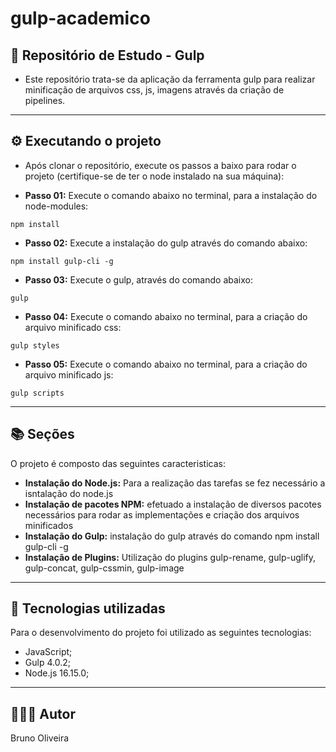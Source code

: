 # gulp-academico

## 📝 Repositório de Estudo - Gulp

- Este repositório trata-se da aplicação da ferramenta gulp para realizar minificação de arquivos css, js, imagens através da criação de pipelines.

---
## ⚙️ Executando o projeto

- Após clonar o repositório, execute os passos a baixo para rodar o projeto (certifique-se de ter o node instalado na sua máquina):

- **Passo 01:** Execute o comando abaixo no terminal, para a instalação do node-modules:
```
npm install
```
- **Passo 02:** Execute a instalação do gulp através do comando abaixo:
```
npm install gulp-cli -g
```
- **Passo 03:** Execute o gulp, através do comando abaixo:
```
gulp
```
- **Passo 04:** Execute o comando abaixo no terminal, para a criação do arquivo minificado css:
```
gulp styles
```
- **Passo 05:** Execute o comando abaixo no terminal, para a criação do arquivo minificado js:
```
gulp scripts
```

---
## 📚 Seções

O projeto é composto das seguintes caracteristicas:

- **Instalação do Node.js:** Para a realização das tarefas se fez necessário a isntalação do node.js
- **Instalação de pacotes NPM:** efetuado a instalação de diversos pacotes necessários para rodar as implementações e criação dos arquivos minificados
- **Instalação do Gulp:** instalação do gulp através do comando npm install gulp-cli -g
- **Instalação de Plugins:** Utilização do plugins gulp-rename, gulp-uglify, gulp-concat, gulp-cssmin, gulp-image

---

## 💼 Tecnologias utilizadas

Para o desenvolvimento do projeto foi utilizado as seguintes tecnologias:

- JavaScript;
- Gulp 4.0.2;
- Node.js 16.15.0;

---

## 🙋🏻‍♂️ Autor

Bruno Oliveira

